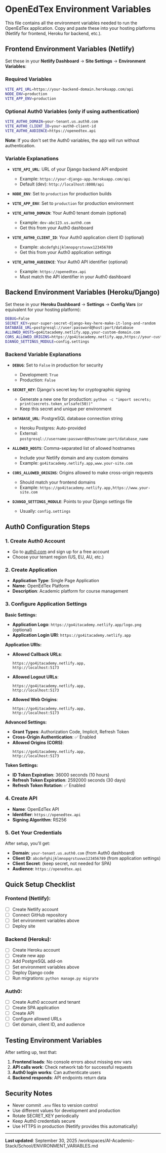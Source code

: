 # OpenEdTex Environment Variables

This file contains all the environment variables needed to run the OpenEdTex application. Copy and paste these into your hosting platforms (Netlify for frontend, Heroku for backend, etc.).

## Frontend Environment Variables (Netlify)

Set these in your **Netlify Dashboard** → **Site Settings** → **Environment Variables**:

### Required Variables

```bash
VITE_API_URL=https://your-backend-domain.herokuapp.com/api
NODE_ENV=production
VITE_APP_ENV=production
```

### Optional Auth0 Variables (only if using authentication)

```bash
VITE_AUTH0_DOMAIN=your-tenant.us.auth0.com
VITE_AUTH0_CLIENT_ID=your-auth0-client-id
VITE_AUTH0_AUDIENCE=https://openedtex.api
```

**Note**: If you don't set the Auth0 variables, the app will run without authentication.

### Variable Explanations

- **`VITE_API_URL`**: URL of your Django backend API endpoint
  - Example: `https://your-django-app.herokuapp.com/api`
  - Default (dev): `http://localhost:8000/api`

- **`NODE_ENV`**: Set to `production` for production builds

- **`VITE_APP_ENV`**: Set to `production` for production environment

- **`VITE_AUTH0_DOMAIN`**: Your Auth0 tenant domain (optional)
  - Example: `dev-abc123.us.auth0.com`
  - Get this from your Auth0 dashboard

- **`VITE_AUTH0_CLIENT_ID`**: Your Auth0 application client ID (optional)
  - Example: `abcdefghijklmnopqrstuvwx123456789`
  - Get this from your Auth0 application settings

- **`VITE_AUTH0_AUDIENCE`**: Your Auth0 API identifier (optional)
  - Example: `https://openedtex.api`
  - Must match the API identifier in your Auth0 dashboard

## Backend Environment Variables (Heroku/Django)

Set these in your **Heroku Dashboard** → **Settings** → **Config Vars** (or equivalent for your hosting platform):

```bash
DEBUG=False
SECRET_KEY=your-super-secret-django-key-here-make-it-long-and-random
DATABASE_URL=postgresql://user:password@host:port/database
ALLOWED_HOSTS=go4itacademy.netlify.app,your-custom-domain.com
CORS_ALLOWED_ORIGINS=https://go4itacademy.netlify.app,https://your-custom-domain.com
DJANGO_SETTINGS_MODULE=config.settings
```

### Backend Variable Explanations

- **`DEBUG`**: Set to `False` in production for security
  - Development: `True`
  - Production: `False`

- **`SECRET_KEY`**: Django's secret key for cryptographic signing
  - Generate a new one for production: `python -c "import secrets; print(secrets.token_urlsafe(50))"`
  - Keep this secret and unique per environment

- **`DATABASE_URL`**: PostgreSQL database connection string
  - Heroku Postgres: Auto-provided
  - External: `postgresql://username:password@hostname:port/database_name`

- **`ALLOWED_HOSTS`**: Comma-separated list of allowed hostnames
  - Include your Netlify domain and any custom domains
  - Example: `go4itacademy.netlify.app,www.your-site.com`

- **`CORS_ALLOWED_ORIGINS`**: Origins allowed to make cross-origin requests
  - Should match your frontend domains
  - Example: `https://go4itacademy.netlify.app,https://www.your-site.com`

- **`DJANGO_SETTINGS_MODULE`**: Points to your Django settings file
  - Usually: `config.settings`

## Auth0 Configuration Steps

### 1. Create Auth0 Account
- Go to [auth0.com](https://auth0.com) and sign up for a free account
- Choose your tenant region (US, EU, AU, etc.)

### 2. Create Application
- **Application Type**: Single Page Application
- **Name**: OpenEdTex Platform
- **Description**: Academic platform for course management

### 3. Configure Application Settings

**Basic Settings:**
- **Application Logo**: `https://go4itacademy.netlify.app/logo.png` (optional)
- **Application Login URI**: `https://go4itacademy.netlify.app`

**Application URIs:**
- **Allowed Callback URLs**:
  ```text
  https://go4itacademy.netlify.app,
  http://localhost:5173
  ```
- **Allowed Logout URLs**:
  ```
  https://go4itacademy.netlify.app,
  http://localhost:5173
  ```
- **Allowed Web Origins**:
  ```
  https://go4itacademy.netlify.app,
  http://localhost:5173
  ```

**Advanced Settings:**
- **Grant Types**: Authorization Code, Implicit, Refresh Token
- **Cross-Origin Authentication**: ✅ Enabled
- **Allowed Origins (CORS)**:
  ```
  https://go4itacademy.netlify.app,
  http://localhost:5173
  ```

**Token Settings:**
- **ID Token Expiration**: 36000 seconds (10 hours)
- **Refresh Token Expiration**: 2592000 seconds (30 days)
- **Refresh Token Rotation**: ✅ Enabled

### 4. Create API
- **Name**: OpenEdTex API
- **Identifier**: `https://openedtex.api`
- **Signing Algorithm**: RS256

### 5. Get Your Credentials
After setup, you'll get:
- **Domain**: `your-tenant.us.auth0.com` (from Auth0 dashboard)
- **Client ID**: `abcdefghijklmnopqrstuvwx123456789` (from application settings)
- **Client Secret**: (keep secret, not needed for SPA)
- **Audience**: `https://openedtex.api`

## Quick Setup Checklist

### Frontend (Netlify):
- [ ] Create Netlify account
- [ ] Connect GitHub repository
- [ ] Set environment variables above
- [ ] Deploy site

### Backend (Heroku):
- [ ] Create Heroku account
- [ ] Create new app
- [ ] Add PostgreSQL add-on
- [ ] Set environment variables above
- [ ] Deploy Django code
- [ ] Run migrations: `python manage.py migrate`

### Auth0:
- [ ] Create Auth0 account and tenant
- [ ] Create SPA application
- [ ] Create API
- [ ] Configure allowed URLs
- [ ] Get domain, client ID, and audience

## Testing Environment Variables

After setting up, test that:

1. **Frontend loads**: No console errors about missing env vars
2. **API calls work**: Check network tab for successful requests
3. **Auth0 login works**: Can authenticate users
4. **Backend responds**: API endpoints return data

## Security Notes

- Never commit `.env` files to version control
- Use different values for development and production
- Rotate SECRET_KEY periodically
- Keep Auth0 credentials secure
- Use HTTPS in production (Netlify provides this automatically)

---

**Last updated**: September 30, 2025</content>
<parameter name="filePath">/workspaces/AI-Academic-Stack/School/ENVIRONMENT_VARIABLES.md